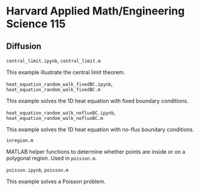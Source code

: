 # Harvard Applied Math/Engineering Science 115

## Diffusion

`central_limit.ipynb`, `central_limit.m`

This example illustrate the central limit theorem.

`heat_equation_random_walk_fixedBC.ipynb`, `heat_equation_random_walk_fixedBC.m`

This example solves the 1D heat equation with fixed boundary conditions.

`heat_equation_random_walk_nofluxBC.ipynb`, `heat_equation_random_walk_nofluxBC.m`

This example solves the 1D heat equation with no-flux boundary conditions.

`inregion.m`

MATLAB helper functions to determine whether points are inside or on a polygonal region. Used in `poisson.m`.

`poisson.ipynb`, `poisson.m`

This example solves a Poisson problem.